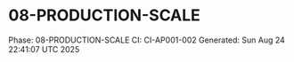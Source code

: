 # 08-PRODUCTION-SCALE
Phase: 08-PRODUCTION-SCALE
CI: CI-AP001-002
Generated: Sun Aug 24 22:41:07 UTC 2025

